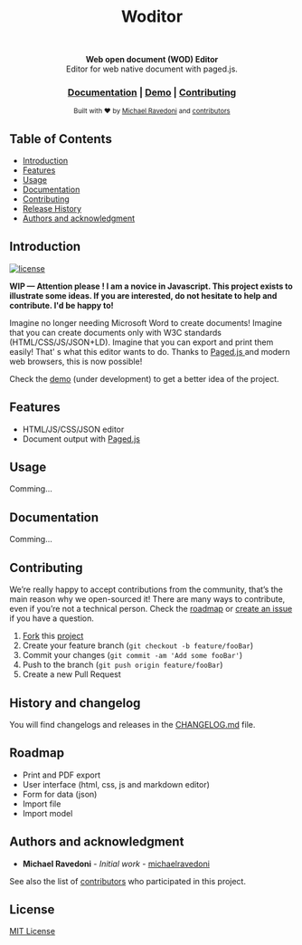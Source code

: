 <h1 align="center">Woditor</h1> <br>

<p align="center"></p>

<div align="center">
  <strong>Web open document (WOD) Editor</strong>
</div>
<div align="center">
  Editor for web native document with paged.js.
</div>

<div align="center">
  <h3>
    <a href="https://github.com/michaelravedoni/woditor#documentation">Documentation</a>
    <span> | </span>
    <a href="https://ravedoni.com/test/woditor/p2/">Demo</a>
    <span> | </span>
    <a href="#contributing">
      Contributing
    </a>
  </h3>
</div>

<div align="center">
  <sub>Built with ❤︎ by
  <a href="https://michael.ravedoni.com/en">Michael Ravedoni</a> and
  <a href="https://github.com/michaelravedoni/prathletics/contributors">
    contributors
  </a>
</div>

## Table of Contents

- [Introduction](#introduction)
- [Features](#features)
- [Usage](#usage)
- [Documentation](#documentation)
- [Contributing](#contributing)
- [Release History](#release-history)
- [Authors and acknowledgment](#authors-and-acknowledgment)

## Introduction

[![license](https://img.shields.io/github/license/mashape/apistatus.svg?style=flat-square)](https://github.com/michaelravedoni/prathletics/blob/master/LICENSE)

**WIP — Attention please ! I am a novice in Javascript. This project exists to illustrate some ideas. If you are interested, do not hesitate to help and contribute. I'd be happy to!**

Imagine no longer needing Microsoft Word to create documents! Imagine that you can create documents only with W3C standards (HTML/CSS/JS/JSON+LD). Imagine that you can export and print them easily!
That' s what this editor wants to do. Thanks to [Paged.js ](https://gitlab.pagedmedia.org/tools/pagedjs)and modern web browsers, this is now possible!

Check the [demo](https://ravedoni.com/test/woditor/p2/) (under development) to get a better idea of the project.

## Features

- HTML/JS/CSS/JSON editor
- Document output with [Paged.js](https://gitlab.pagedmedia.org/tools/pagedjs)

## Usage

Comming…

## Documentation

Comming…

## Contributing

We’re really happy to accept contributions from the community, that’s the main reason why we open-sourced it! There are many ways to contribute, even if you’re not a technical person. Check the [roadmap](#roadmap) or [create an issue](https://github.com/michaelravedoni/woditor/issues) if you have a question.

1. [Fork](https://help.github.com/articles/fork-a-repo/) this [project](https://github.com/michaelravedoni/woditor)
2. Create your feature branch (`git checkout -b feature/fooBar`)
3. Commit your changes (`git commit -am 'Add some fooBar'`)
4. Push to the branch (`git push origin feature/fooBar`)
5. Create a new Pull Request

## History and changelog

You will find changelogs and releases in the [CHANGELOG.md](https://github.com/michaelravedoni/prathletics/blob/master/CHANGELOG.md) file.

## Roadmap

- Print and  PDF export
- User interface (html, css, js and markdown editor)
- Form for data (json)
- Import file
- Import model

## Authors and acknowledgment

* **Michael Ravedoni** - *Initial work* - [michaelravedoni](https://github.com/michaelravedoni)

See also the list of [contributors](https://github.com/michaelravedoni/prathletics/contributors) who participated in this project.

## License

[MIT License](https://opensource.org/licenses/MIT)
